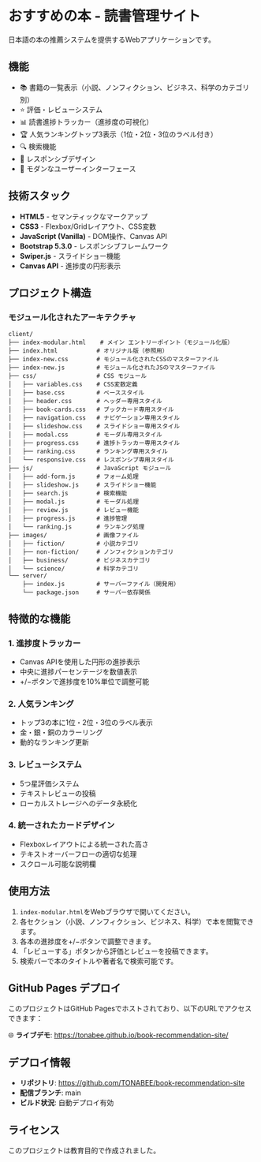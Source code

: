 # おすすめの本 - 読書管理サイト

日本語の本の推薦システムを提供するWebアプリケーションです。

## 機能

- 📚 書籍の一覧表示（小説、ノンフィクション、ビジネス、科学のカテゴリ別）
- ⭐ 評価・レビューシステム
- 📊 読書進捗トラッカー（進捗度の可視化）
- 🏆 人気ランキングトップ3表示（1位・2位・3位のラベル付き）
- 🔍 検索機能
- 📱 レスポンシブデザイン
- 🎨 モダンなユーザーインターフェース

## 技術スタック

- **HTML5** - セマンティックなマークアップ
- **CSS3** - Flexbox/Gridレイアウト、CSS変数
- **JavaScript (Vanilla)** - DOM操作、Canvas API
- **Bootstrap 5.3.0** - レスポンシブフレームワーク
- **Swiper.js** - スライドショー機能
- **Canvas API** - 進捗度の円形表示

## プロジェクト構造

### モジュール化されたアーキテクチャ

```
client/
├── index-modular.html    # メイン エントリーポイント（モジュール化版）
├── index.html           # オリジナル版（参照用）
├── index-new.css        # モジュール化されたCSSのマスターファイル
├── index-new.js         # モジュール化されたJSのマスターファイル
├── css/                 # CSS モジュール
│   ├── variables.css    # CSS変数定義
│   ├── base.css         # ベーススタイル
│   ├── header.css       # ヘッダー専用スタイル
│   ├── book-cards.css   # ブックカード専用スタイル
│   ├── navigation.css   # ナビゲーション専用スタイル
│   ├── slideshow.css    # スライドショー専用スタイル
│   ├── modal.css        # モーダル専用スタイル
│   ├── progress.css     # 進捗トラッカー専用スタイル
│   ├── ranking.css      # ランキング専用スタイル
│   └── responsive.css   # レスポンシブ専用スタイル
├── js/                  # JavaScript モジュール
│   ├── add-form.js      # フォーム処理
│   ├── slideshow.js     # スライドショー機能
│   ├── search.js        # 検索機能
│   ├── modal.js         # モーダル処理
│   ├── review.js        # レビュー機能
│   ├── progress.js      # 進捗管理
│   └── ranking.js       # ランキング処理
├── images/              # 画像ファイル
│   ├── fiction/         # 小説カテゴリ
│   ├── non-fiction/     # ノンフィクションカテゴリ
│   ├── business/        # ビジネスカテゴリ
│   └── science/         # 科学カテゴリ
└── server/
    ├── index.js         # サーバーファイル（開発用）
    └── package.json     # サーバー依存関係
```

## 特徴的な機能

### 1. 進捗度トラッカー
- Canvas APIを使用した円形の進捗表示
- 中央に進捗パーセンテージを数値表示
- +/−ボタンで進捗度を10%単位で調整可能

### 2. 人気ランキング
- トップ3の本に1位・2位・3位のラベル表示
- 金・銀・銅のカラーリング
- 動的なランキング更新

### 3. レビューシステム
- 5つ星評価システム
- テキストレビューの投稿
- ローカルストレージへのデータ永続化

### 4. 統一されたカードデザイン
- Flexboxレイアウトによる統一された高さ
- テキストオーバーフローの適切な処理
- スクロール可能な説明欄

## 使用方法

1. `index-modular.html`をWebブラウザで開いてください。
2. 各セクション（小説、ノンフィクション、ビジネス、科学）で本を閲覧できます。
3. 各本の進捗度を+/−ボタンで調整できます。
4. 「レビューする」ボタンから評価とレビューを投稿できます。
5. 検索バーで本のタイトルや著者名で検索可能です。

## GitHub Pages デプロイ

このプロジェクトはGitHub Pagesでホストされており、以下のURLでアクセスできます：

🌐 **ライブデモ**: https://tonabee.github.io/book-recommendation-site/

## デプロイ情報

- **リポジトリ**: https://github.com/TONABEE/book-recommendation-site
- **配信ブランチ**: main
- **ビルド状況**: 自動デプロイ有効

## ライセンス

このプロジェクトは教育目的で作成されました。
